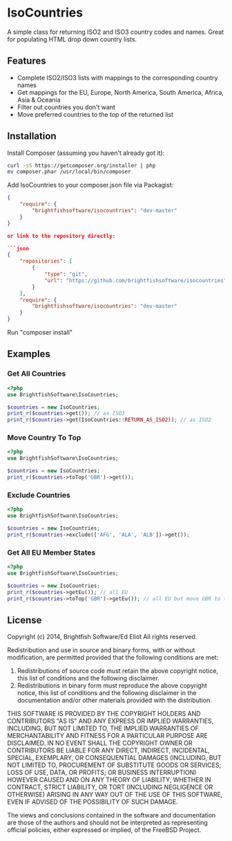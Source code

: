 # IsoCountries

A simple class for returning ISO2 and ISO3 country codes and names. Great for populating HTML drop down country lists.

## Features

* Complete ISO2/ISO3 lists with mappings to the corresponding country names
* Get mappings for the EU, Europe, North America, South America, Africa, Asia & Oceania
* Filter out countries you don't want
* Move preferred countries to the top of the returned list

## Installation

Install Composer (assuming you haven't already got it):

```bash
curl -sS https://getcomposer.org/installer | php
mv composer.phar /usr/local/bin/composer
```

Add IsoCountries to your composer.json file via Packagist:

```json
{
    "require": {
        "brightfishsoftware/isocountries": "dev-master"
    }
}

or link to the repository directly:

```json
{
    "repositories": [
        {
            "type": "git",
            "url": "https://github.com/brightfishsoftware/isocountries"
        }
    ],
    "require": {
        "brightfishsoftware/isocountries": "dev-master"
    }
}
```

Run "composer install"

## Examples

### Get All Countries

```php
<?php
use BrightfishSoftware\IsoCountries;

$countries = new IsoCountries;
print_r($countries->get()); // as ISO3
print_r($countries->get(IsoCountries::RETURN_AS_ISO2)); // as ISO2
```

### Move Country To Top

```php
<?php
use BrightfishSoftware\IsoCountries;

$countries = new IsoCountries;
print_r($countries->toTop('GBR')->get());
```

### Exclude Countries

```php
<?php
use BrightfishSoftware\IsoCountries;

$countries = new IsoCountries;
print_r($countries->exclude(['AFG', 'ALA', 'ALB'])->get());
```

### Get All EU Member States

```php
<?php
use BrightfishSoftware\IsoCountries;

$countries = new IsoCountries;
print_r($countries->getEu()); // all EU
print_r($countries->toTop('GBR')->getEu()); // all EU but move GBR to top
```

## License

Copyright (c) 2014, Brightfish Software/Ed Eliot
All rights reserved.

Redistribution and use in source and binary forms, with or without
modification, are permitted provided that the following conditions are met:

1. Redistributions of source code must retain the above copyright notice, this
   list of conditions and the following disclaimer.
2. Redistributions in binary form must reproduce the above copyright notice,
   this list of conditions and the following disclaimer in the documentation
   and/or other materials provided with the distribution.

THIS SOFTWARE IS PROVIDED BY THE COPYRIGHT HOLDERS AND CONTRIBUTORS "AS IS" AND
ANY EXPRESS OR IMPLIED WARRANTIES, INCLUDING, BUT NOT LIMITED TO, THE IMPLIED
WARRANTIES OF MERCHANTABILITY AND FITNESS FOR A PARTICULAR PURPOSE ARE
DISCLAIMED. IN NO EVENT SHALL THE COPYRIGHT OWNER OR CONTRIBUTORS BE LIABLE FOR
ANY DIRECT, INDIRECT, INCIDENTAL, SPECIAL, EXEMPLARY, OR CONSEQUENTIAL DAMAGES
(INCLUDING, BUT NOT LIMITED TO, PROCUREMENT OF SUBSTITUTE GOODS OR SERVICES;
LOSS OF USE, DATA, OR PROFITS; OR BUSINESS INTERRUPTION) HOWEVER CAUSED AND
ON ANY THEORY OF LIABILITY, WHETHER IN CONTRACT, STRICT LIABILITY, OR TORT
(INCLUDING NEGLIGENCE OR OTHERWISE) ARISING IN ANY WAY OUT OF THE USE OF THIS
SOFTWARE, EVEN IF ADVISED OF THE POSSIBILITY OF SUCH DAMAGE.

The views and conclusions contained in the software and documentation are those
of the authors and should not be interpreted as representing official policies,
either expressed or implied, of the FreeBSD Project.
